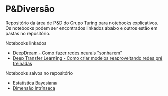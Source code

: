 # P&Diversão
Repositório da área de P&D do Grupo Turing para notebooks explicativos.
Os notebooks podem ser encontrados linkados abaixo e outros estão em pastas no repositório.

Notebooks linkados
* [DeepDream - Como fazer redes neurais "sonharem"](https://github.com/paulosestini/DeepDream)
* [Deep Transfer Learning - Como criar modelos reaproveitando redes pré treinadas](https://github.com/paulosestini/DeepTransferLearning)

Notebooks salvos no repositório
* [Estatística Bayesiana](https://github.com/GrupoTuring/pEdiversao/tree/master/Bayesian%20Statistics)
* [Dimensão Intrínseca](https://github.com/GrupoTuring/pEdiversao/tree/master/IntrinsicDimension)
